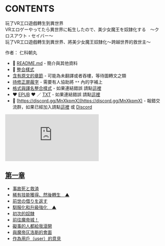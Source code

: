 # CONTENTS

玩了VR工口遊戲轉生到異世界  
VRエロゲーやってたら異世界に転生したので、美少女魔王を奴隷化する　〜クロスアウト・セイバー〜  
玩了VR工口遊戲轉生到異世界、將美少女魔王奴隸化〜跨越世界的救世主〜

作者： 仁科朝丸



- :closed_book: [README.md](README.md) - 簡介與其他資料
- :pencil: [整合樣式](整合樣式.md)
- [含有原文的章節](ja.md) - 可能為未翻譯或者吞樓，等待圖轉文之類
- [待修正屏蔽字](待修正屏蔽字.md) - 需要有人協助將 `**` 內的字補上
- [格式與譯名整合樣式](https://github.com/bluelovers/node-novel/blob/master/lib/locales/%E7%8E%A9%E4%BA%86VR%E5%B7%A5%E5%8F%A3%E9%81%8A%E6%88%B2%E8%BD%89%E7%94%9F%E5%88%B0%E7%95%B0%E4%B8%96%E7%95%8C.ts) - 如果連結錯誤 請點[這裡](https://github.com/bluelovers/node-novel/blob/master/lib/locales/)
-  :heart: [EPUB](https://gitlab.com/demonovel/epub-txt/blob/master/syosetu/%E7%8E%A9%E4%BA%86VR%E5%B7%A5%E5%8F%A3%E9%81%8A%E6%88%B2%E8%BD%89%E7%94%9F%E5%88%B0%E7%95%B0%E4%B8%96%E7%95%8C%E3%80%81%E5%B0%87%E7%BE%8E%E5%B0%91%E5%A5%B3%E9%AD%94%E7%8E%8B%E5%A5%B4%E9%9A%B8%E5%8C%96%E3%80%9C%E8%B7%A8%E8%B6%8A%E4%B8%96%E7%95%8C%E7%9A%84%E6%95%91%E4%B8%96%E4%B8%BB%E3%80%9C.epub) :heart:  ／ [TXT](https://gitlab.com/demonovel/epub-txt/blob/master/syosetu/out/%E7%8E%A9%E4%BA%86VR%E5%B7%A5%E5%8F%A3%E9%81%8A%E6%88%B2%E8%BD%89%E7%94%9F%E5%88%B0%E7%95%B0%E4%B8%96%E7%95%8C%E3%80%81%E5%B0%87%E7%BE%8E%E5%B0%91%E5%A5%B3%E9%AD%94.out.txt) - 如果連結錯誤 請點[這裡](https://gitlab.com/demonovel/epub-txt/blob/master/syosetu/)
- :mega: [https://discord.gg/MnXkpmX](https://discord.gg/MnXkpmX) - 報錯交流群，如果已經加入請點[這裡](https://discordapp.com/channels/467794087769014273/467794088285175809) 或 [Discord](https://discordapp.com/channels/@me)


![導航目錄](https://chart.apis.google.com/chart?cht=qr&chs=150x150&chl=https://gitlab.com/novel-group/txt-source/blob/master/syosetu_out/玩了VR工口遊戲轉生到異世界/導航目錄.md "導航目錄")




## [第一章](00000_第一章)

- [事故死と救済](00000_第一章/00010_事故死と救済.txt)
- [稀有技能獲得、然後轉生　▲](00000_第一章/00020_稀有技能獲得、然後轉生　▲.txt)
- [前世の借りを返す](00000_第一章/00030_前世の借りを返す.txt)
- [馴服化和升級強化　▲](00000_第一章/00040_馴服化和升級強化　▲.txt)
- [初次的奴隸](00000_第一章/00050_初次的奴隸.txt)
- [前往魔帝城！](00000_第一章/00060_前往魔帝城！.txt)
- [礙事的人都給我滾開](00000_第一章/00070_礙事的人都給我滾開.txt)
- [與魔帝仄洛斯的會面](00000_第一章/00080_與魔帝仄洛斯的會面.txt)
- [作為用戶（user）的意見](00000_第一章/00090_作為用戶（user）的意見.txt)

